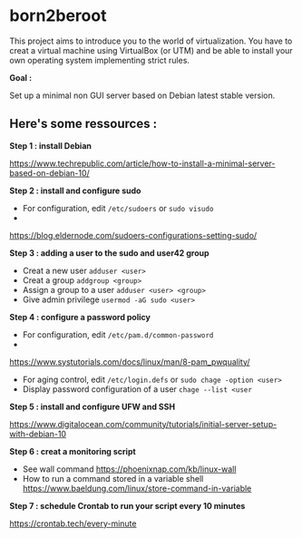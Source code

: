 # born2beroot
This project aims to introduce you to the world of virtualization. 
You have to creat a virtual machine using VirtualBox (or UTM) and be able to install your own operating system implementing strict rules.

   **Goal :**
   
Set up a minimal non GUI server based on Debian latest stable version.

## Here's some ressources :
**Step 1 : install Debian**

https://www.techrepublic.com/article/how-to-install-a-minimal-server-based-on-debian-10/

**Step 2 : install and configure sudo**

- For configuration, edit `/etc/sudoers` or `sudo visudo`
- 
https://blog.eldernode.com/sudoers-configurations-setting-sudo/

**Step 3 : adding a user to the sudo and user42 group**

- Creat a new user `adduser <user>`
- Creat a group `addgroup <group>`
- Assign a group to a user `adduser <user> <group>`
- Give admin privilege `usermod -aG sudo <user>`

**Step 4 : configure a password policy**

- For configuration, edit `/etc/pam.d/common-password`
- 
https://www.systutorials.com/docs/linux/man/8-pam_pwquality/
- For aging control, edit `/etc/login.defs` or `sudo chage -option <user>`
- Display password configuration of a user `chage --list <user`

**Step 5 : install and configure UFW and SSH**

https://www.digitalocean.com/community/tutorials/initial-server-setup-with-debian-10

**Step 6 : creat a monitoring script**

- See wall command https://phoenixnap.com/kb/linux-wall
- How to run a command stored in a variable shell https://www.baeldung.com/linux/store-command-in-variable

**Step 7 : schedule Crontab to run your script every 10 minutes**

https://crontab.tech/every-minute
